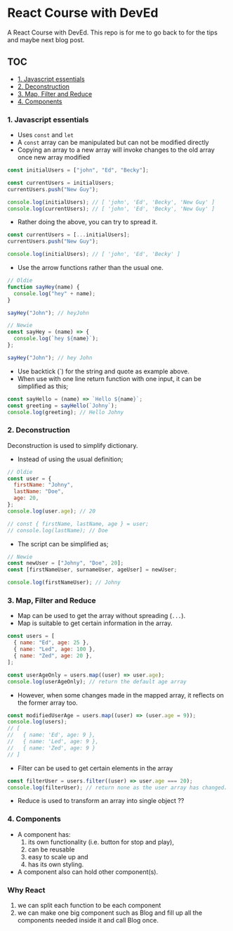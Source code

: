 # React Course with DevEd

A React Course with DevEd. This repo is for me to go back to for the tips and maybe next blog post.

## TOC

- [1. Javascript essentials](#1-javascript-essentials)
- [2. Deconstruction](#2-deconstruction)
- [3. Map, Filter and Reduce](#3-map,-filter-and-reduce)
- [4. Components](#4-components)

### 1. Javascript essentials

- Uses `const` and `let`
- A `const` array can be manipulated but can not be modified directly
- Copying an array to a new array will invoke changes to the old array once new array modified

```javascript
const initialUsers = ["john", "Ed", "Becky"];

const currentUsers = initialUsers;
currentUsers.push("New Guy");

console.log(initialUsers); // [ 'john', 'Ed', 'Becky', 'New Guy' ]
console.log(currentUsers); // [ 'john', 'Ed', 'Becky', 'New Guy' ]
```

- Rather doing the above, you can try to spread it.

```javascript
const currentUsers = [...initialUsers];
currentUsers.push("New Guy");

console.log(initialUsers); // [ 'john', 'Ed', 'Becky' ]
```

- Use the arrow functions rather than the usual one.

```javascript
// Oldie
function sayHey(name) {
  console.log("hey" + name);
}

sayHey("John"); // heyJohn
```

```javascript
// Newie
const sayHey = (name) => {
  console.log(`hey ${name}`);
};

sayHey("John"); // hey John
```

- Use backtick (`) for the string and quote as example above.
- When use with one line return function with one input, it can be simplified as this;

```javascript
const sayHello = (name) => `Hello ${name}`;
const greeting = sayHello(`Johny`);
console.log(greeting); // Hello Johny
```

### 2. Deconstruction

Deconstruction is used to simplify dictionary.

- Instead of using the usual definition;

```javascript
// Oldie
const user = {
  firstName: "Johny",
  lastName: "Doe",
  age: 20,
};
console.log(user.age); // 20

// const { firstName, lastName, age } = user;
// console.log(lastName); // Doe
```

- The script can be simplified as;

```javascript
// Newie
const newUser = ["Johny", "Doe", 20];
const [firstNameUser, surnameUser, ageUser] = newUser;

console.log(firstNameUser); // Johny
```

### 3. Map, Filter and Reduce

- Map can be used to get the array without spreading (`...`).
- Map is suitable to get certain information in the array.

```javascript
const users = [
  { name: "Ed", age: 25 },
  { name: "Led", age: 100 },
  { name: "Zed", age: 20 },
];

const userAgeOnly = users.map((user) => user.age);
console.log(userAgeOnly); // return the default age array
```

- However, when some changes made in the mapped array, it reflects on the former array too.

```javascript
const modifiedUserAge = users.map((user) => (user.age = 9));
console.log(users);
// [
//   { name: 'Ed', age: 9 },
//   { name: 'Led', age: 9 },
//   { name: 'Zed', age: 9 }
// ]
```

- Filter can be used to get certain elements in the array

```javascript
const filterUser = users.filter((user) => user.age === 20);
console.log(filterUser); // return none as the user array has changed.
```

- Reduce is used to transform an array into single object ??

### 4. Components

- A component has:
  1. its own functionality (i.e. button for stop and play),
  2. can be reusable
  3. easy to scale up and
  4. has its own styling.
- A component also can hold other component(s).

### Why React

1. we can split each function to be each component
2. we can make one big component such as Blog and fill up all the components needed inside it and call Blog once.
